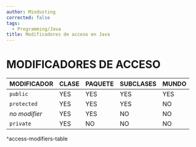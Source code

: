 ```yaml
---
author: Mindusting
corrected: false
tags:
  - Programming/Java
title: Modificadores de acceso en Java
---
```


# MODIFICADORES DE ACCESO

| MODIFICADOR   | CLASE | PAQUETE | SUBCLASES | MUNDO |
| ------------- | ----- | ------- | --------- | ----- |
| `public`      | YES   | YES     | YES       | YES   |
| `protected`   | YES   | YES     | YES       | NO    |
| *no modifier* | YES   | YES     | NO        | NO    |
| `private`     | YES   | NO      | NO        | NO    |
^access-modifiers-table
